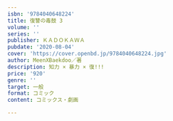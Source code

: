 ```yaml
---
isbn: '9784040648224'
title: 復讐の毒鼓 3
volume: ''
series: ''
publisher: ＫＡＤＯＫＡＷＡ
pubdate: '2020-08-04'
cover: 'https://cover.openbd.jp/9784040648224.jpg'
author: MeenXBaekdoo／著
description: 知力 × 暴力 × 復!!!
price: '920'
genre: ''
target: 一般
format: コミック
content: コミックス・劇画

---
```

